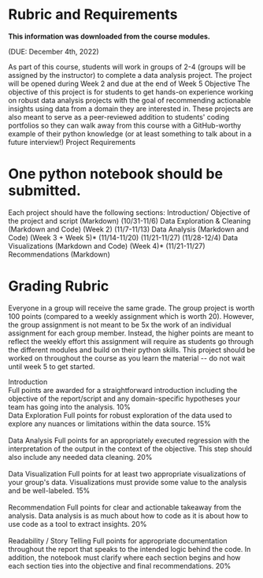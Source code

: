 # Rubric and Requirements 

<b>This information was downloaded from the course modules.</b>

(DUE: December 4th, 2022)

As part of this course, students will work in groups of 2-4 (groups will be assigned by the instructor) to complete a data analysis project. The project will be opened during Week 2 and due at the end of Week 5 
Objective
The objective of this project is for students to get hands-on experience working on robust data analysis projects with the goal of recommending actionable insights using data from a domain they are interested in. These projects are also meant to serve as a peer-reviewed addition to students' coding portfolios so they can walk away from this course with a GitHub-worthy example of their python knowledge (or at least something to talk about in a future interview!)
Project Requirements 

# One python notebook should be submitted.
Each project should have the following sections:
  Introduction/ Objective of the project and script (Markdown) (10/31-11/6)
  Data Exploration & Cleaning (Markdown and Code) (Week 2) (11/7-11/13)
  Data Analysis (Markdown and Code) (Week 3 + Week 5)* (11/14-11/20) (11/21-11/27) (11/28-12/4)
  Data Visualizations (Markdown and Code) (Week 4)* (11/21-11/27) 
  Recommendations (Markdown)

# Grading Rubric
Everyone in a group will receive the same grade. The group project is worth 100 points (compared to a weekly assignment which is worth 20). 
However, the group assignment is not meant to be 5x the work of an individual assignment for each group member. 
Instead, the higher points are meant to reflect the weekly effort this assignment will require as students go through the different modules and build on their python skills.
This project should be worked on throughout the course as you learn the material -- do not wait until week 5 to get started.


Introduction </br>
Full points are awarded for a straightforward introduction including the objective of the report/script and any domain-specific hypotheses your team has going into the analysis. 
10% </br>
</b>Data Exploration
Full points for robust exploration of the data used to explore any nuances or limitations within the data source. 
15% </br>
</br>Data Analysis
Full points for an appropriately executed regression with the interpretation of the output in the context of the objective. This step should also include any needed data cleaning.
20% </br>
</br>Data Visualization
Full points for at least two appropriate visualizations of your group's data. Visualizations must provide some value to the analysis and be well-labeled. 
15% </br>
</br>Recommendation
Full points for clear and actionable takeaway from the analysis. Data analysis is as much about how to code as it is about how to use code as a tool to extract insights. 
20% </br>
</br>Readability / Story Telling
Full points for appropriate documentation throughout the report that speaks to the intended logic behind the code. In addition, the notebook must clarify where each section begins and how each section ties into the objective and final recommendations. 
20% </br>


